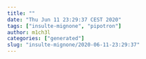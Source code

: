 ```yaml
---
title: ""
date: "Thu Jun 11 23:29:37 CEST 2020"
tags: ["insulte-mignone", "pipotron"]
author: m1ch3l
categories: ["generated"]
slug: "insulte-mignone/2020-06-11-23:29:37"
---
```



